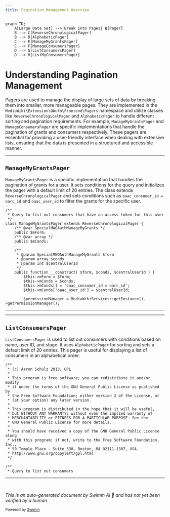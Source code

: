 ```yaml
---
title: Pagination Management Overview
---
```

```mermaid
graph TD;
    A[Large Data Set] -->|Break into Pages| B[Pager]
    B --> C[ReverseChronologicalPager]
    B --> D[AlphabeticPager]
    C --> E[ManageMyGrantsPager]
    C --> F[ManageConsumersPager]
    D --> G[ListConsumersPager]
    D --> H[ListMyConsumersPager]
```

# Understanding Pagination Management

Pagers are used to manage the display of large sets of data by breaking them into smaller, more manageable pages. They are implemented in the <SwmToken path="src/Frontend/Pagers/ManageMyGrantsPager.php" pos="3:2:10" line-data="namespace MediaWiki\Extension\OAuth\Frontend\Pagers;">`MediaWiki\Extension\OAuth\Frontend\Pagers`</SwmToken> namespace and utilize classes like <SwmToken path="src/Frontend/Pagers/ManageMyGrantsPager.php" pos="34:6:6" line-data="class ManageMyGrantsPager extends ReverseChronologicalPager {">`ReverseChronologicalPager`</SwmToken> and <SwmToken path="src/Frontend/Pagers/ListConsumersPager.php" pos="8:6:6" line-data="use MediaWiki\Pager\AlphabeticPager;">`AlphabeticPager`</SwmToken> to handle different sorting and pagination requirements. For example, <SwmToken path="src/Frontend/Pagers/ManageMyGrantsPager.php" pos="34:2:2" line-data="class ManageMyGrantsPager extends ReverseChronologicalPager {">`ManageMyGrantsPager`</SwmToken> and `ManageConsumersPager` are specific implementations that handle the pagination of grants and consumers respectively. These pagers are essential for providing a user-friendly interface when dealing with extensive lists, ensuring that the data is presented in a structured and accessible manner.

<SwmSnippet path="/src/Frontend/Pagers/ManageMyGrantsPager.php" line="31">

---

## <SwmToken path="src/Frontend/Pagers/ManageMyGrantsPager.php" pos="34:2:2" line-data="class ManageMyGrantsPager extends ReverseChronologicalPager {">`ManageMyGrantsPager`</SwmToken>

<SwmToken path="src/Frontend/Pagers/ManageMyGrantsPager.php" pos="34:2:2" line-data="class ManageMyGrantsPager extends ReverseChronologicalPager {">`ManageMyGrantsPager`</SwmToken> is a specific implementation that handles the pagination of grants for a user. It sets conditions for the query and initializes the pager with a default limit of 20 entries. The class extends <SwmToken path="src/Frontend/Pagers/ManageMyGrantsPager.php" pos="34:6:6" line-data="class ManageMyGrantsPager extends ReverseChronologicalPager {">`ReverseChronologicalPager`</SwmToken> and sets conditions such as <SwmToken path="src/Frontend/Pagers/ManageMyGrantsPager.php" pos="48:11:15" line-data="		$this-&gt;mConds[] = &#39;oaac_consumer_id = oarc_id&#39;;">`oaac_consumer_id = oarc_id`</SwmToken> and <SwmToken path="src/Frontend/Pagers/ManageMyGrantsPager.php" pos="49:7:7" line-data="		$this-&gt;mConds[&#39;oaac_user_id&#39;] = $centralUserId;">`oaac_user_id`</SwmToken> to filter the grants for the specific user.

```hack
/**
 * Query to list out consumers that have an access token for this user
 */
class ManageMyGrantsPager extends ReverseChronologicalPager {
	/** @var SpecialMWOAuthManageMyGrants */
	public $mForm;
	/** @var array */
	public $mConds;

	/**
	 * @param SpecialMWOAuthManageMyGrants $form
	 * @param array $conds
	 * @param int $centralUserId
	 */
	public function __construct( $form, $conds, $centralUserId ) {
		$this->mForm = $form;
		$this->mConds = $conds;
		$this->mConds[] = 'oaac_consumer_id = oarc_id';
		$this->mConds['oaac_user_id'] = $centralUserId;

		$permissionManager = MediaWikiServices::getInstance()->getPermissionManager();
```

---

</SwmSnippet>

<SwmSnippet path="/src/Frontend/Pagers/ListConsumersPager.php" line="12">

---

## <SwmToken path="src/Frontend/Pagers/ListConsumersPager.php" pos="34:2:2" line-data="class ListConsumersPager extends AlphabeticPager {">`ListConsumersPager`</SwmToken>

<SwmToken path="src/Frontend/Pagers/ListConsumersPager.php" pos="34:2:2" line-data="class ListConsumersPager extends AlphabeticPager {">`ListConsumersPager`</SwmToken> is used to list out consumers with conditions based on name, user ID, and stage. It uses <SwmToken path="src/Frontend/Pagers/ListConsumersPager.php" pos="8:6:6" line-data="use MediaWiki\Pager\AlphabeticPager;">`AlphabeticPager`</SwmToken> for sorting and sets a default limit of 20 entries. This pager is useful for displaying a list of consumers in an alphabetical order.

```hack
/**
 * (c) Aaron Schulz 2013, GPL
 *
 * This program is free software; you can redistribute it and/or modify
 * it under the terms of the GNU General Public License as published by
 * the Free Software Foundation; either version 2 of the License, or
 * (at your option) any later version.
 *
 * This program is distributed in the hope that it will be useful,
 * but WITHOUT ANY WARRANTY; without even the implied warranty of
 * MERCHANTABILITY or FITNESS FOR A PARTICULAR PURPOSE. See the
 * GNU General Public License for more details.
 *
 * You should have received a copy of the GNU General Public License along
 * with this program; if not, write to the Free Software Foundation, Inc.,
 * 59 Temple Place - Suite 330, Boston, MA 02111-1307, USA.
 * http://www.gnu.org/copyleft/gpl.html
 */

/**
 * Query to list out consumers
```

---

</SwmSnippet>

&nbsp;

*This is an auto-generated document by Swimm AI 🌊 and has not yet been verified by a human*

<SwmMeta version="3.0.0" repo-id="Z2l0aHViJTNBJTNBbWVkaWF3aWtpLWV4dGVuc2lvbnMtT0F1dGglM0ElM0FTd2ltbS1EZW1v" repo-name="mediawiki-extensions-OAuth"><sup>Powered by [Swimm](/)</sup></SwmMeta>
